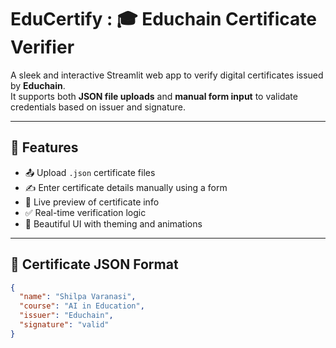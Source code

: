 # EduCertify : 🎓 Educhain Certificate Verifier

A sleek and interactive Streamlit web app to verify digital certificates issued by **Educhain**.  
It supports both **JSON file uploads** and **manual form input** to validate credentials based on issuer and signature.

---

## 🚀 Features

- 📤 Upload `.json` certificate files
- ✍️ Enter certificate details manually using a form
- 📜 Live preview of certificate info
- ✅ Real-time verification logic
- 🎨 Beautiful UI with theming and animations

---

## 📁 Certificate JSON Format

```json
{
  "name": "Shilpa Varanasi",
  "course": "AI in Education",
  "issuer": "Educhain",
  "signature": "valid"
}


